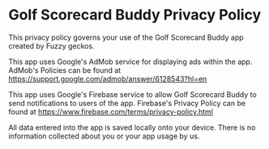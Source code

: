 # Golf Scorecard Buddy Privacy Policy

This privacy policy governs your use of the Golf Scorecard Buddy app created by Fuzzy geckos.

This app uses Google's AdMob service for displaying ads within the app. 
AdMob's Policies can be found at https://support.google.com/admob/answer/6128543?hl=en

This app uses Google's Firebase service to allow Golf Scorecard Buddy to send notifications to users of the app. 
Firebase's Privacy Policy can be found at https://www.firebase.com/terms/privacy-policy.html

All data entered into the app is saved locally onto your device. There is no information collected about you or 
your app usage by us.
